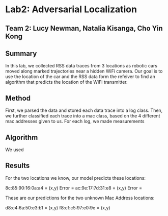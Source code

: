 # Lab2: Adversarial Localization
## Team 2: Lucy Newman, Natalia Kisanga, Cho Yin Kong 

## Summary
In this lab, we collected RSS data traces from 3 locations as robotic cars moved along marked trajectories near a hidden WiFi camera. Our goal is to use the location of the car and the RSS data form the refeiver to find an algorithm that predicts the location of the WiFi transmitter.

## Method

First, we parsed the data and stored each data trace into a log class. Then, we further classified each trace into a mac class, based on the 4 different mac addresses given to us. For each log, we made measurements 

## Algorithm

We used 

## Results

For the two locations we know, our model predicts these locations:

8c:85:90:16:0a:a4  = (x,y) Error = 
ac:9e:17:7d:31:e8  = (x,y) Error = 

These are our predictions for the two unknown Mac Address locations:

d8:c4:6a:50:e3:b1 = (x,y)
f8:cf:c5:97:e0:9e = (x,y)

